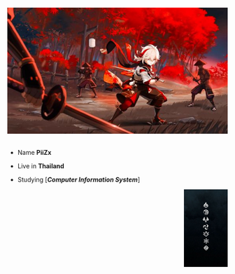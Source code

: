 <div>
<br/>
<img src="img/kzh.jpg" width="700" />
<br/>
<br/>
  
- Name **PiiZx**

- Live in **Thailand**

- Studying [***Computer Information System***]

<img src="img/e5bfecc8eb93631dc517a26fd003005a.jpg" width="100" align="right" />
<br/>
<img src="" width="100" />
<br/>
<img src="" width="200" /><br/>
  